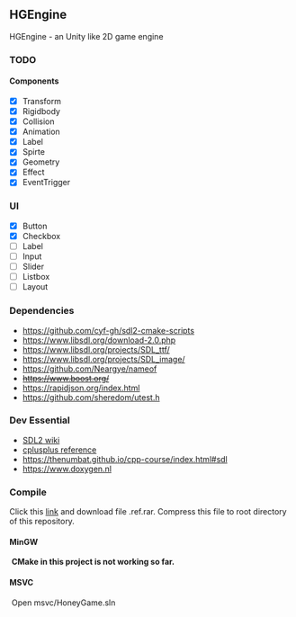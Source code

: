 ## HGEngine
HGEngine - an Unity like 2D game engine

### TODO

#### Components

- [x] Transform
- [x] Rigidbody
- [x] Collision
- [x] Animation
- [x] Label
- [x] Spirte
- [x] Geometry
- [x] Effect
- [x] EventTrigger

### UI

- [x] Button
- [x] Checkbox
- [ ] Label
- [ ] Input
- [ ] Slider
- [ ] Listbox
- [ ] Layout

### Dependencies
* https://github.com/cyf-gh/sdl2-cmake-scripts
* https://www.libsdl.org/download-2.0.php
* https://www.libsdl.org/projects/SDL_ttf/
* https://www.libsdl.org/projects/SDL_image/
* https://github.com/Neargye/nameof
* ~~https://www.boost.org/~~
* https://rapidjson.org/index.html
* https://github.com/sheredom/utest.h

### Dev Essential

* [SDL2 wiki](https://wiki.libsdl.org/)
* [cplusplus reference](https://www.cplusplus.com/reference)
* https://thenumbat.github.io/cpp-course/index.html#sdl
* https://www.doxygen.nl

### Compile

Click this [link](https://www.jianguoyun.com/p/DdIQ9N8QwNOHBhjX4ZAE) and download file .ref.rar. Compress this file to root directory of this repository.

#### MinGW

​	**CMake in this project is not working so far.**

#### MSVC

​	Open msvc/HoneyGame.sln
